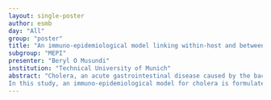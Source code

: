 ```yaml
---
layout: single-poster
author: esmb
day: "All"
group: "poster"
title: "An immuno-epidemiological model linking within-host and between-host dynamics of cholera"
subgroup: "MEPI"
presenter: "Beryl O Musundi"
institution: "Technical University of Munich"
abstract: "Cholera, an acute gastrointestinal disease caused by the bacterium Vibrio cholerae, continues to be a major threat to public health with an estimated 1.3 - 4 million cases reported annually. The majority of existing cholera models focus on the between-host dynamics independent of within-host dynamics, a factor that downplays the interdependence of the two processes on the spread of the infection.
In this study, an immuno-epidemiological model for cholera is formulated to analyze the effect of within- host dynamics on the population. The model is an adaptation of the immuno-epidemiological models reviewed by M. Martcheva, N. Tuncer, C. St Mary (2015). We use time-scale methods to distinguish the dynamics of the immune response and the parasite load of an individual. A thorough bifurcation analysis reveals the existence of a saddle node and Hopf bifurcation. In contrast to other immunological models, the present approach allows for clearance of the pathogen after a finite time. The between- host system is represented by a size structured model with the pathogen load considered as the linking mechanism. We derive expressions for the reproduction number and conduct stability analysis of the equilibria. Conclusions about the interdependence of the two dynamics on disease spread are drawn from the analysis."
---
```

